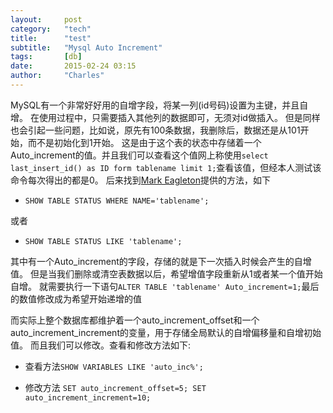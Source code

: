 ```yaml
---
layout:     post
category:   "tech"
title:      "test"
subtitle:   "Mysql Auto Increment"
tags:       [db]
date:       2015-02-24 03:15
author:     "Charles"
---
```


MySQL有一个非常好好用的自增字段，将某一列(id号码)设置为主键，并且自增。
在使用过程中，只需要插入其他列的数据即可，无须对id做插入。
但是同样也会引起一些问题，比如说，原先有100条数据，我删除后，数据还是从101开始，而不是初始化到1开始。
这是由于这个表的状态中存储着一个Auto_increment的值。并且我们可以查看这个值网上称使用`select last_insert_id() as ID form tablename limit 1;`查看该值，但经本人测试该命令每次得出的都是0。
后来找到[Mark Eagleton](http://thebigreason.com/blog/2010/09/08/retrieve-the-auto-increment-value-of-a-mysql-table)提供的方法，如下

* `SHOW TABLE STATUS WHERE NAME='tablename';`

或者

* `SHOW TABLE STATUS LIKE 'tablename';`

其中有一个Auto_increment的字段，存储的就是下一次插入时候会产生的自增值。
但是当我们删除或清空表数据以后，希望增值字段重新从1或者某一个值开始自增。
就需要执行一下语句`ALTER TABLE 'tablename' Auto_increment=1;`最后的数值修改成为希望开始递增的值

而实际上整个数据库都维护着一个auto_increment_offset和一个auto_increment_increment的变量，用于存储全局默认的自增偏移量和自增初始值。
而且我们可以修改。查看和修改方法如下:

* 查看方法`SHOW VARIABLES LIKE 'auto_inc%';`

* 修改方法
`
SET auto_increment_offset=5;
SET auto_increment_increment=10;
`